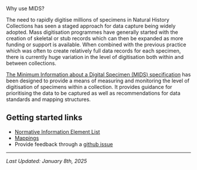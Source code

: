 Why use MIDS?

The need to rapidly digitise millions of specimens in Natural History Collections has seen a staged approach for data capture being widely adopted. Mass digitisation programmes have generally started with the creation of skeletal or stub records which can then be expanded as more funding or support is available. When combined with the previous practice which was often to create relatively full data records for each specimen, there is currently huge variation in the level of digitisation both within and between collections.

[The Minimum Information about a Digital Specimen (MIDS) specification](https://github.com/tdwg/mids) has been designed to provide a means of measuring and monitoring the level of digitisation of specimens within a collection. It provides guidance for prioritising the data to be captured as well as recommendations for data standards and mapping structures.


Getting started links[](#getting-started)
-----------------------------------
*   [Normative Information Element List](/information-elements)
*   [Mappings](/mappings)
*   Provide feedback through a [github issue](https://github.com/tdwg/mids/issues)

-------------
*Last Updated: January 8th, 2025*
